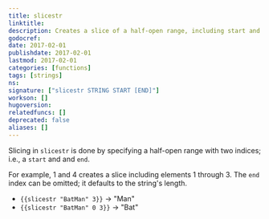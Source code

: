 ```yaml
---
title: slicestr
linktitle:
description: Creates a slice of a half-open range, including start and end indices.
godocref:
date: 2017-02-01
publishdate: 2017-02-01
lastmod: 2017-02-01
categories: [functions]
tags: [strings]
ns:
signature: ["slicestr STRING START [END]"]
workson: []
hugoversion:
relatedfuncs: []
deprecated: false
aliases: []
---
```


Slicing in `slicestr` is done by specifying a half-open range with two indices; i.e., a `start` and and `end`.

For example, 1 and 4 creates a slice including elements 1 through 3.
The `end` index can be omitted; it defaults to the string's length.

* `{{slicestr "BatMan" 3}}` → "Man"
* `{{slicestr "BatMan" 0 3}}` → "Bat"

